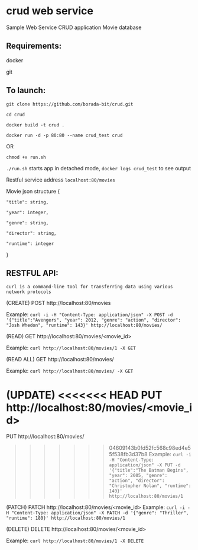 # crud web service
Sample Web Service CRUD application Movie database


## Requirements:
docker

git

## To launch:

`git clone https://github.com/borada-bit/crud.git`

`cd crud`

`docker build -t crud .`

`docker run -d -p 80:80 --name crud_test crud`

OR

`chmod +x run.sh`

`./run.sh` starts app in detached mode, `docker logs crud_test` to see output


Restful service address `localhost:80/movies`


Movie json structure {

	"title": string,
	
	"year": integer,
	
	"genre": string,
	
	"director": string,
	
	"runtime": integer
}


## RESTFUL API:

`curl is a command-line tool for transferring data using various network protocols`


(CREATE)
POST http://localhost:80/movies

Example: `curl -i -H "Content-Type: application/json" -X POST -d '{"title":"Avengers", "year": 2012, "genre": "action", "director": "Josh Whedon", "runtime": 143}' http://localhost:80/movies/`


(READ)
GET http://localhost:80/movies/<movie_id>

Example: `curl http://localhost:80/movies/1 -X GET`


(READ ALL)
GET http://localhost:80/movies/

Example: `curl http://localhost:80/movies/ -X GET`


(UPDATE)
<<<<<<< HEAD
PUT http://localhost:80/movies/<movie_id>
=======
PUT http://localhost:80/movies/

>>>>>>> 04609143b0fd52fc568c98ed4e55f538fb3d37b8
Example: `curl -i -H "Content-Type: application/json" -X PUT -d '{"title":"The Batman Begins", "year": 2005, "genre": "action", "director": "Christopher Nolan", "runtime": 140}' http://localhost:80/movies/1`


(PATCH)
PATCH http://localhost:80/movies/<movie_id>
Example: `curl -i -H "Content-Type: application/json" -X PATCH -d '{"genre": "Thriller", "runtime": 180}' http://localhost:80/movies/1`


(DELETE)
DELETE http://localhost:80/movies/<movie_id>

Example: `curl http://localhost:80/movies/1 -X DELETE`
